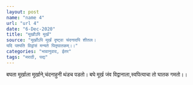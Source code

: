 ```yaml
---
layout: post
name: "name 4"
url: "url 4"
date: "6-Dec-2020"
title: "मूर्खोऽपि मूर्खं"
source: "मूर्खोऽपि मूर्खं दृष्ट्वा चंदनादपि शीतलः।
यदि पश्यति विद्वांसं मन्यते पितृघातकम्।।"
categories: "भावानुवाद, ईतर"
tags: "मराठी, पद्य"
---
```


बघता मूर्खाला मूर्खाने,चंदनाहुनी थंडच पडतो।
बघे मूर्ख जंव विद्वानाला,स्वपित्याचा तो घातक गमतो।।

